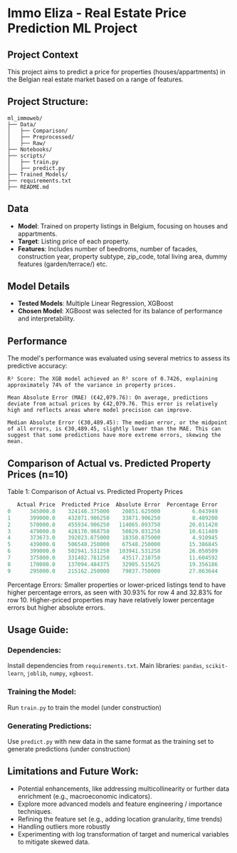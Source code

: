 # Immo Eliza - Real Estate Price Prediction ML Project

## Project Context

This project aims to predict a price for properties (houses/appartments) in the Belgian real estate market based on a range of features.

## Project Structure:

```
ml_immoweb/
├── Data/
│   ├── Comparison/
│   ├── Preprocessed/
│   ├── Raw/
├── Notebooks/
├── scripts/
│   ├── train.py
│   ├── predict.py
├── Trained_Models/
├── requirements.txt
├── README.md
```

## Data

- **Model**: Trained on property listings in Belgium, focusing on houses and appartments. 
- **Target**: Listing price of each property.
- **Features**: Includes number of beedroms, number of facades, construction year, property subtype, zip_code, total living area, dummy features (garden/terrace/) etc.  

## Model Details

- **Tested Models**: Multiple Linear Regression, XGBoost
- **Chosen Model**: XGBoost was selected for its balance of performance and interpretability.

## Performance

The model's performance was evaluated using several metrics to assess its predictive accuracy:

    R² Score: The XGB model achieved an R² score of 0.7426, explaining approximately 74% of the variance in property prices.

    Mean Absolute Error (MAE) (€42,079.76): On average, predictions deviate from actual prices by €42,079.76. This error is relatively high and reflects areas where model precision can improve. 
   
    Median Absolute Error (€30,489.45): The median error, or the midpoint of all errors, is €30,489.45, slightly lower than the MAE. This can suggest that some predictions have more extreme errors, skewing the mean.

## Comparison of Actual vs. Predicted Property Prices (n=10)
Table 1: Comparison of Actual vs. Predicted Property Prices

```go
   Actual Price  Predicted Price  Absolute Error  Percentage Error
0      345000.0    324148.375000    20851.625000          6.043949
1      399000.0    432871.906250    33871.906250          8.489200
2      570000.0    455934.906250   114065.093750         20.011420
3      479000.0    428170.968750    50829.031250         10.611489
4      373673.0    392023.875000    18350.875000          4.910945
5      439000.0    506548.250000    67548.250000         15.386845
6      399000.0    502941.531250   103941.531250         26.050509
7      375000.0    331482.781250    43517.218750         11.604592
8      170000.0    137094.484375    32905.515625         19.356186
9      295000.0    215162.250000    79837.750000         27.063644
```
Percentage Errors: Smaller properties or lower-priced listings tend to have higher percentage errors, as seen with 30.93% for row 4 and 32.83% for row 10. Higher-priced properties may have relatively lower percentage errors but higher absolute errors.

## Usage Guide:

### Dependencies:

Install dependencies from `requirements.txt`. Main libraries: `pandas`, `scikit-learn`, `joblib`, `numpy`, `xgboost`.

### Training the Model:

Run `train.py` to train the model (under construction)

### Generating Predictions:

Use `predict.py` with new data in the same format as the training set to generate predictions (under construction)

## Limitations and Future Work:

- Potential enhancements, like addressing multicollinearity or further data enrichment (e.g., macroeconomic indicators).
- Explore more advanced models and feature engineering / importance techniques.
- Refining the feature set (e.g., adding location granularity, time trends)
- Handling outliers more robustly
- Experimenting with log transformation of target and numerical variables to mitigate skewed data.
